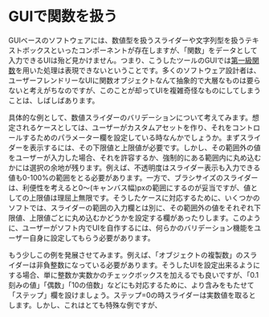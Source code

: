 # GUIで関数を扱う

GUIベースのソフトウェアには、数値型を扱うスライダーや文字列型を扱うテキストボックスといったコンポーネントが存在しますが、「関数」をデータとして入力できるUIは殆ど見かけません。つまり、こうしたツールのGUIでは[第一級関数](https://ja.wikipedia.org/wiki/%E7%AC%AC%E4%B8%80%E7%B4%9A%E9%96%A2%E6%95%B0)を用いた処理は表現できないということです。多くのソフトウェア設計者は、ユーザーフレンドリーなUIに関数オブジェクトなんて抽象的で大層なものは要らないと考えがちなのですが、このことが却ってUIを複雑奇怪なものにしてしまうことは、しばしばあります。

具体的な例として、数値スライダーのバリデーションについて考えてみます。想定されるケースとしては、ユーザーがカスタムアセットを作り、それをコントロールするためのパラメーター欄を設定している時なんかでしょうか。まずスライダーを表示するには、その下限値と上限値が必要です。しかし、その範囲外の値をユーザーが入力した場合、それを許容するか、強制的にある範囲内に丸め込むかには選択の余地が残ります。例えば、不透明度はスライダー表示も入力できる値も0-100%の範囲をとる必要があります。一方で、ブラシサイズのスライダーは、利便性を考えると0〜(キャンバス幅)pxの範囲にするのが妥当ですが、値としての上限値は理屈上無限です。そうしたケースに対応するために、いくつかのソフトでは、スライダーの範囲の入力欄とは別に、その範囲外の値をそれぞれ下限値、上限値ごとに丸め込むかどうかを設定する欄があったりします。このように、ユーザーがソフト内でUIを自作するには、何らかのバリデーション機能をユーザー自身に設定してもらう必要があります。

もう少しこの例を発展させてみます。例えば、「オブジェクトの複製数」のスライダーは非負整数になっている必要があります。そうしたUIを設定出来るようにする場合、単に整数か実数かのチェックボックスを加えるでも良いですが、「0.1刻みの値」「偶数」「10の倍数」などにも対応するために、より含みをもたせて「ステップ」欄を設けましょう。ステップ=0の時スライダーは実数値を取るとします。しかし、これはとても特殊な例ですが、
